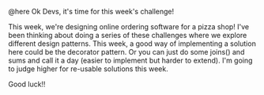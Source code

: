 @here Ok Devs, it's time for this week's challenge!  

This week, we're designing online ordering software for a pizza shop!  I've been thinking about
doing a series of these challenges where we explore different design patterns.  This week, a 
good way of implementing a solution here could be the decorator pattern.  Or you can just do
some joins() and sums and call it a day (easier to implement but harder to extend).  I'm going
to judge higher for re-usable solutions this week.  

Good luck!!
